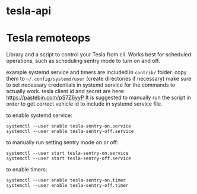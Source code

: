 # tesla-api
Tesla remoteops
=======================

Library and a script to control your Tesla from cli. Works best for scheduled operations, such as
scheduling sentry mode to turn on and off.

example systemd service and timers are included in `contrib/` folder.
copy them to `~/.config/systemd/user` (create directories if necessary)
make sure to set necessary credentials in systemd service for the commands to actually work.
tesla client id and secret are here: https://pastebin.com/pS7Z6yyP
It is suggested to manually run the script in order to get correct vehicle id to include in systemd service file.

to enable systemd service:
```
systemctl --user enable tesla-sentry-on.service
systemctl --user enable tesla-sentry-off.service
```

to manually run setting sentry mode on or off:
```
systemctl --user start tesla-sentry-on.service
systemctl --user start tesla-sentry-off.service
```

to enable timers:
```
systemctl --user enable tesla-sentry-on.timer 
systemctl --user enable tesla-sentry-off.timer 
```